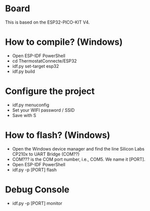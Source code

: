 # Board

This is based on the ESP32-PICO-KIT V4.

# How to compile? (Windows)

- Open ESP-IDF PowerShell
- cd ThermostatConnecte/ESP32
- idf.py set-target esp32
- idf.py build

# Configure the project
- idf.py menuconfig
- Set your WIFI password / SSID
- Save with S

# How to flash? (Windows)

- Open the Windows device manager and find the line Silicon Labs CP210x to UART Bridge (COM??)
- COM??? is the COM port number, i.e., COM5. We name it [PORT].
- Open ESP-IDF PowerShell
- idf.py -p [PORT] flash

# Debug Console
- idf.py -p [PORT] monitor

